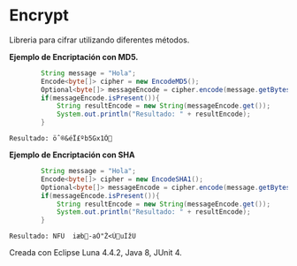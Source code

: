 # Encrypt
Libreria para cifrar utilizando diferentes métodos.

**Ejemplo de Encriptación con MD5.**
```java
		String message = "Hola";
		Encode<byte[]> cipher = new EncodeMD5();
		Optional<byte[]> messageEncode = cipher.encode(message.getBytes());
		if(messageEncode.isPresent()){
			String resultEncode = new String(messageEncode.get());
			System.out.println("Resultado: " + resultEncode);
		}
```
    Resultado: öˆ®&éÏ£ºb5Gx1Õ

**Ejemplo de Encriptación con SHA**
```java
		String message = "Hola";
		Encode<byte[]> cipher = new EncodeSHA1();
		Optional<byte[]> messageEncode = cipher.encode(message.getBytes());
		if(messageEncode.isPresent()){
			String resultEncode = new String(messageEncode.get());
			System.out.println("Resultado: " + resultEncode);
		}
```
    Resultado: NFÜ	iæb-aÒ"Ž<ÙuÍžÜ

Creada con Eclipse Luna 4.4.2, Java 8, JUnit 4.
